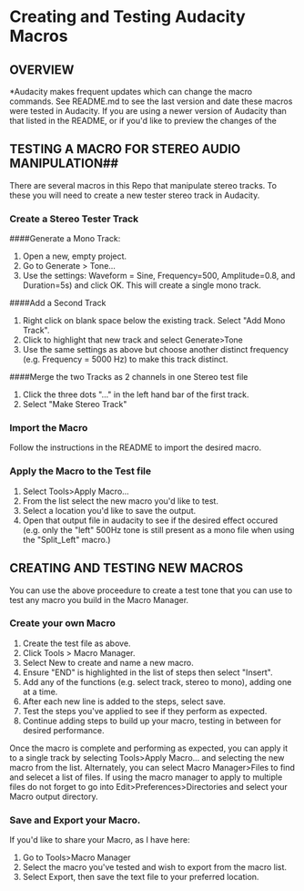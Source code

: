 # Creating and Testing Audacity Macros

## OVERVIEW ##
*Audacity makes frequent updates which can change the macro commands. See README.md to see the last version and date these macros were tested in Audacity.
If you are using a newer version of Audacity than that listed in the README, or if you'd like to preview the changes of the 

## TESTING A MACRO FOR STEREO AUDIO MANIPULATION##
There are several macros in this Repo that manipulate stereo tracks. To these you will need to create a new tester stereo track in Audacity.

### Create a Stereo Tester Track

####Generate a Mono Track:
1. Open a new, empty project.
2. Go to Generate > Tone...
3. Use the settings: Waveform = Sine, Frequency=500, Amplitude=0.8, and Duration=5s) and click OK. This will create a single mono track.

####Add a Second Track
1. Right click on blank space below the existing track. Select "Add Mono Track".
2. Click to highlight that new track and select Generate>Tone
3. Use the same settings as above but choose another distinct frequency (e.g. Frequency = 5000 Hz) to make this track distinct.

####Merge the two Tracks as 2 channels in one Stereo test file
1. Click the three dots "..." in the left hand bar of the first track.
2. Select "Make Stereo Track"

### Import the Macro

Follow the instructions in the README to import the desired macro.

### Apply the Macro to the Test file
1. Select Tools>Apply Macro...
2. From the list select the new macro you'd like to test.
3. Select a location you'd like to save the output.
4. Open that output file in audacity to see if the desired effect occured (e.g. only the "left" 500Hz tone is still present as a mono file when using the "Split_Left" macro.)


## CREATING AND TESTING NEW MACROS ##
You can use the above proceedure to create a test tone that you can use to test any macro you build in the Macro Manager.

### Create your own Macro
1. Create the test file as above.
2. Click Tools > Macro Manager.
3. Select New to create and name a new macro.
4. Ensure "END" is highlighted in the list of steps then select "Insert".
5. Add any of the functions (e.g. select track, stereo to mono), adding one at a time.
6. After each new line is added to the steps, select save.
7. Test the steps you've applied to see if they perform as expected.
8. Continue adding steps to build up your macro, testing in between for desired performance.

Once the macro is complete and performing as expected, you can apply it to a single track by selecting Tools>Apply Macro... and selecting the new macro from the list. 
Alternately, you can select Macro Manager>Files to find and selecet a list of files. If using the macro manager to apply to multiple files do not forget to go into Edit>Preferences>Directories and select your Macro output directory.

### Save and Export your Macro.

If you'd like to share your Macro, as I have here:

1. Go to Tools>Macro Manager
2. Select the macro you've tested and wish to export from the macro list.
3. Select Export, then save the text file to your preferred location.